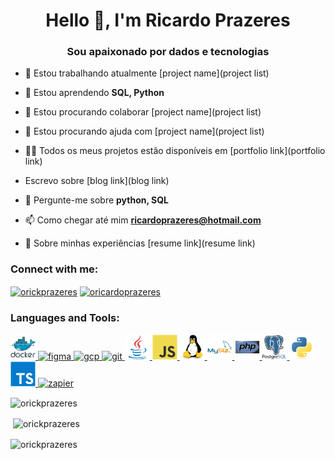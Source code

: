 <h1 align="center">Hello 👋, I'm Ricardo Prazeres</h1>
<h3 align="center">Sou apaixonado por dados e tecnologias</h3>

- 🔭 Estou trabalhando atualmente [project name](project list)

- 🌱 Estou aprendendo **SQL, Python**

- 👯 Estou procurando colaborar [project name](project list)

- 🤝 Estou procurando ajuda com [project name](project list)

- 👨‍💻 Todos os meus projetos estão disponíveis em [portfolio link](portfolio link)

- Escrevo sobre [blog link](blog link)

- 💬 Pergunte-me sobre **python, SQL**

- 📫 Como chegar até mim **ricardoprazeres@hotmail.com**

- 📄 Sobre minhas experiências [resume link](resume link)

<h3 align="left">Connect with me:</h3>
<p align="left">
<a href="https://twitter.com/orickprazeres" target="blank"><img align="center" src="https://raw.githubusercontent.com/rahuldkjain/github-profile-readme-generator/master/src/images/icons/Social/twitter.svg" alt="orickprazeres" height="30" width="40" /></a>
<a href="https://instagram.com/oricardoprazeres" target="blank"><img align="center" src="https://raw.githubusercontent.com/rahuldkjain/github-profile-readme-generator/master/src/images/icons/Social/instagram.svg" alt="oricardoprazeres" height="30" width="40" /></a>
</p>

<h3 align="left">Languages and Tools:</h3>
<p align="left"> <a href="https://www.docker.com/" target="_blank" rel="noreferrer"> <img src="https://raw.githubusercontent.com/devicons/devicon/master/icons/docker/docker-original-wordmark.svg" alt="docker" width="40" height="40"/> </a> <a href="https://www.figma.com/" target="_blank" rel="noreferrer"> <img src="https://www.vectorlogo.zone/logos/figma/figma-icon.svg" alt="figma" width="40" height="40"/> </a> <a href="https://cloud.google.com" target="_blank" rel="noreferrer"> <img src="https://www.vectorlogo.zone/logos/google_cloud/google_cloud-icon.svg" alt="gcp" width="40" height="40"/> </a> <a href="https://git-scm.com/" target="_blank" rel="noreferrer"> <img src="https://www.vectorlogo.zone/logos/git-scm/git-scm-icon.svg" alt="git" width="40" height="40"/> </a> <a href="https://www.java.com" target="_blank" rel="noreferrer"> <img src="https://raw.githubusercontent.com/devicons/devicon/master/icons/java/java-original.svg" alt="java" width="40" height="40"/> </a> <a href="https://developer.mozilla.org/en-US/docs/Web/JavaScript" target="_blank" rel="noreferrer"> <img src="https://raw.githubusercontent.com/devicons/devicon/master/icons/javascript/javascript-original.svg" alt="javascript" width="40" height="40"/> </a> <a href="https://www.linux.org/" target="_blank" rel="noreferrer"> <img src="https://raw.githubusercontent.com/devicons/devicon/master/icons/linux/linux-original.svg" alt="linux" width="40" height="40"/> </a> <a href="https://www.mysql.com/" target="_blank" rel="noreferrer"> <img src="https://raw.githubusercontent.com/devicons/devicon/master/icons/mysql/mysql-original-wordmark.svg" alt="mysql" width="40" height="40"/> </a> <a href="https://www.php.net" target="_blank" rel="noreferrer"> <img src="https://raw.githubusercontent.com/devicons/devicon/master/icons/php/php-original.svg" alt="php" width="40" height="40"/> </a> <a href="https://www.postgresql.org" target="_blank" rel="noreferrer"> <img src="https://raw.githubusercontent.com/devicons/devicon/master/icons/postgresql/postgresql-original-wordmark.svg" alt="postgresql" width="40" height="40"/> </a> <a href="https://www.python.org" target="_blank" rel="noreferrer"> <img src="https://raw.githubusercontent.com/devicons/devicon/master/icons/python/python-original.svg" alt="python" width="40" height="40"/> </a> <a href="https://www.typescriptlang.org/" target="_blank" rel="noreferrer"> <img src="https://raw.githubusercontent.com/devicons/devicon/master/icons/typescript/typescript-original.svg" alt="typescript" width="40" height="40"/> </a> <a href="https://zapier.com" target="_blank" rel="noreferrer"> <img src="https://www.vectorlogo.zone/logos/zapier/zapier-icon.svg" alt="zapier" width="40" height="40"/> </a> </p>

<p><img align="center" src="https://github-readme-stats.vercel.app/api/top-langs?username=orickprazeres&show_icons=true&locale=en&layout=compact" alt="orickprazeres" /></p>

<p></p>

<p>&nbsp;<img align="center" src="https://github-readme-stats.vercel.app/api?username=orickprazeres&show_icons=true&locale=en" alt="orickprazeres" /></p>

<p></p>

<p><img align="center" src="https://github-readme-streak-stats.herokuapp.com/?user=orickprazeres&" alt="orickprazeres" /></p>
